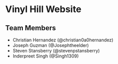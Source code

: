 # Vinyl Hill Website #
## Team Members ##
* Christian Hernandez (@christian0a0hernandez)
* Joseph Guzman (@Josephtheelder)
* Steven Stansberry (@stevenpstansberry)
* Inderpreet Singh (@Singh1309)
